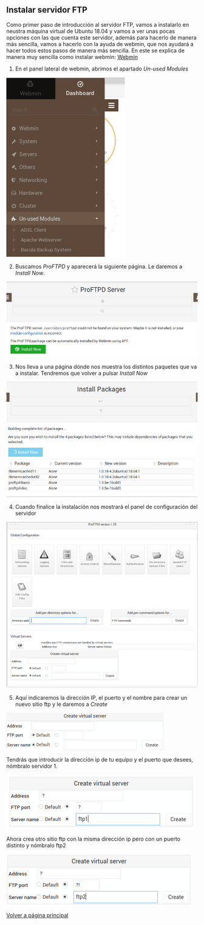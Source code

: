## Instalar servidor FTP

Como primer paso de introducción al servidor FTP, vamos a instalarlo en neustra máquina virtual de Ubuntu 18.04 y vamos a ver unas pocas opciones con las que cuenta este servidor, además para hacerlo de manera más sencilla, vamos a hacerlo con la ayuda de webmin, que nos ayudará a hacer todos estos pasos de manera más sencilla.
En este se explica de manera muy sencilla como instalar webmin: [Webmin](https://clouding.io/kb/como-instalar-webmin-en-ubuntu-18-04/)

1. En el panel lateral de webmin, abrimos el apartado *Un-used Modules*

![imagen](/imagenes/Captura1.PNG)

2. Buscamos *ProFTPD* y aparecerá la siguiente página. Le daremos a *Install Now*.

![imagen2](/imagenes/Captura2.PNG)

3. Nos lleva a una página dónde nos muestra los distintos paquetes que va a instalar. Tendremos que volver a pulsar *Install Now*

![imagen3](/imagenes/Captura3.PNG)

4. Cuando finalice la instalación nos mostrará el panel de configuración del servidor

![imagen4](/imagenes/Captura4.PNG)

5. Aquí indicaremos la dirección IP, el puerto y el nombre para crear un nuevo sitio ftp y le daremos a *Create*

![imagen5](/imagenes/Captura5.png)

Tendrás que introducir la dirección ip de tu equipo y el puerto que desees, nómbralo servidor 1.

![imagen6](/imagenes/Captura6.PNG)

Ahora crea otro sitio ftp con la misma dirección ip pero con un puerto distinto y nómbralo ftp2

![imagen7](/imagenes/Captura7.PNG)

[Volver a página principal](README.md)
